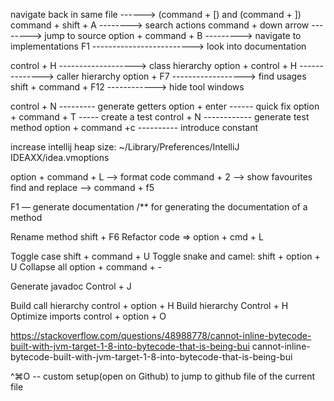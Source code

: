 navigate back in same file ------>  (command + [) and (command + ])
command + shift + A --------> search actions
command + down arrow --------> jump to source
option + command + B     ---------> navigate to implementations
F1   -------------------------> look into documentation

control + H  -------------------> class hierarchy
option + control + H  --------------> caller hierarchy
option + F7  ------------------> find usages
shift + command + F12       ------------> hide tool windows

control + N --------- generate getters
option + enter ------ quick fix
option + command + T   ----- create a test
control + N             ------------ generate test method
option + command +c  ---------- introduce constant

increase intellij heap size: ~/Library/Preferences/IntelliJ IDEAXX/idea.vmoptions

option + command + L —> format code
command + 2  ——> show favourites
find and replace —> command + f5

F1 — generate documentation
/** for generating the documentation of a method

Rename method shift + F6
Refactor code => option + cmd + L


Toggle case shift + command + U
Toggle snake and camel: shift + option + U
Collapse all option + command + -

Generate javadoc Control + J

Build call hierarchy control + option + H
Build hierarchy Control + H
Optimize imports control + option + O

https://stackoverflow.com/questions/48988778/cannot-inline-bytecode-built-with-jvm-target-1-8-into-bytecode-that-is-being-bui cannot-inline-bytecode-built-with-jvm-target-1-8-into-bytecode-that-is-being-bui

^⌘O -- custom setup(open on Github) to jump to github file of the current file






